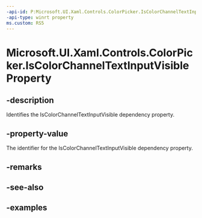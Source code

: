 ```yaml
---
-api-id: P:Microsoft.UI.Xaml.Controls.ColorPicker.IsColorChannelTextInputVisibleProperty
-api-type: winrt property
ms.custom: RS5
---
```

<!-- Property syntax.
public DependencyProperty IsColorChannelTextInputVisibleProperty { get; }
-->

# Microsoft.UI.Xaml.Controls.ColorPicker.IsColorChannelTextInputVisibleProperty


## -description

Identifies the IsColorChannelTextInputVisible dependency property.


## -property-value

The identifier for the IsColorChannelTextInputVisible dependency property.


## -remarks


## -see-also


## -examples



